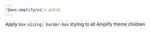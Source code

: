 ```yaml
---
'@aws-amplify/ui': patch
---
```


Apply `box-sizing: border-box` styling to all Amplify theme children
